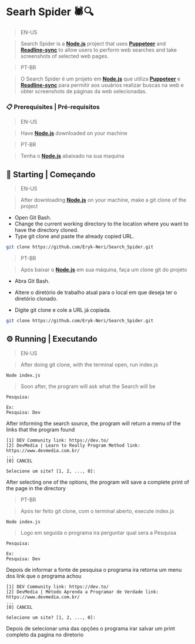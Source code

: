 # Searh Spider 🕷️🔍

> EN-US

> Search Spider is a **[Node.js](https://nodejs.org/en)** project that uses **[Puppeteer](https://pptr.dev)** and **[Readline-sync](https://www.npmjs.com/package/readline-sync)** to allow users to perform web searches and take screenshots of selected web pages.

> PT-BR

> O Search Spider é um projeto em **[Node.js](https://nodejs.org/en)** que utiliza **[Puppeteer](https://pptr.dev)** e **[Readline-sync](https://www.npmjs.com/package/readline-sync)**  para permitir aos usuários realizar buscas na web e obter screenshots de páginas da web selecionadas.

### 📋 Prerequisites | Pré-requisitos

> EN-US

> Have **[Node.js](https://nodejs.org/en)** downloaded on your machine

> PT-BR

> Tenha o **[Node.js](https://nodejs.org/en)** abaixado na sua maquina


## 🚀 Starting | Começando

> EN-US

> After downloading **[Node.js](https://nodejs.org/en)** on your machine, make a git clone of the project

- Open Git Bash.
- Change the current working directory to the location where you want to have the directory cloned.
- Type git clone and paste the already copied URL.

```bash
git clone https://github.com/Eryk-Neri/Search_Spider.git
```

> PT-BR

>Após baixar o **[Node.js](https://nodejs.org/en)** em sua máquina, faça um clone git do projeto

- Abra Git Bash.

- Altere o diretório de trabalho atual para o local em que deseja ter o diretório clonado.

- Digite git clone e cole a URL já copiada.


```bash
git clone https://github.com/Eryk-Neri/Search_Spider.git
```

## ⚙️ Running | Executando 

> EN-US

> After doing git clone, with the terminal open, run index.js

```Terminal
Node index.js
```

> Soon after, the program will ask what the Search will be

```Terminal
Pesquisa:

Ex:
Pesquisa: Dev
```

After informing the search source, the program will return a menu of the links that the program found

```Terminal
[1] DEV Community link: https://dev.to/
[2] DevMedia | Learn to Really Program Method link: https://www.devmedia.com.br/
...
[0] CANCEL

Selecione um site? [1, 2, ..., 0]:
```

After selecting one of the options, the program will save a complete print of the page in the directory

> PT-BR

> Após ter feito git clone, com o terminal aberto, execute index.js

```Terminal
Node index.js
```

> Logo em seguida o programa ira perguntar qual sera a Pesquisa

```Terminal
Pesquisa:

Ex:
Pesquisa: Dev
```

Depois de informar a fonte de pesquisa o programa ira retorna um menu dos link que o programa achou 

```Terminal
[1] DEV Community link: https://dev.to/
[2] DevMedia | Método Aprenda a Programar de Verdade link: https://www.devmedia.com.br/
...
[0] CANCEL

Selecione um site? [1, 2, ..., 0]:
```

Depois de selecionar uma das opções o programa irar salvar um print completo da pagina no diretorio 
